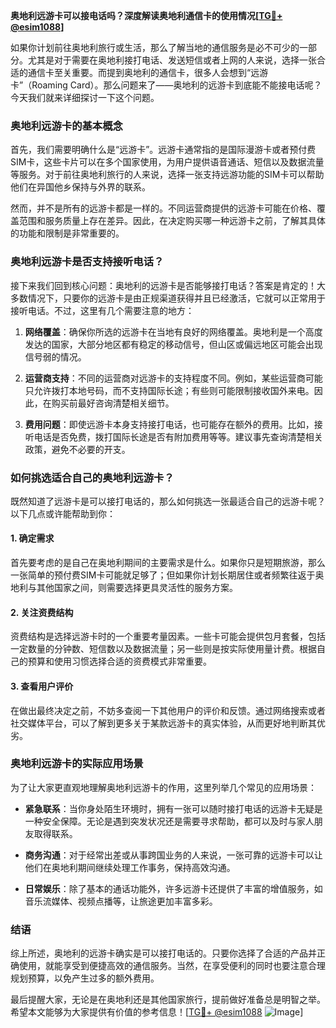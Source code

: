 **奥地利远游卡可以接电话吗？深度解读奥地利通信卡的使用情况[[TG💪+ @esim1088](https://t.me/s/esim1088)]**

如果你计划前往奥地利旅行或生活，那么了解当地的通信服务是必不可少的一部分。尤其是对于需要在奥地利接打电话、发送短信或者上网的人来说，选择一张合适的通信卡至关重要。而提到奥地利的通信卡，很多人会想到“远游卡”（Roaming Card）。那么问题来了——奥地利的远游卡到底能不能接电话呢？今天我们就来详细探讨一下这个问题。

### 奥地利远游卡的基本概念

首先，我们需要明确什么是“远游卡”。远游卡通常指的是国际漫游卡或者预付费SIM卡，这些卡片可以在多个国家使用，为用户提供语音通话、短信以及数据流量等服务。对于前往奥地利旅行的人来说，选择一张支持远游功能的SIM卡可以帮助他们在异国他乡保持与外界的联系。

然而，并不是所有的远游卡都是一样的。不同运营商提供的远游卡可能在价格、覆盖范围和服务质量上存在差异。因此，在决定购买哪一种远游卡之前，了解其具体的功能和限制是非常重要的。

### 奥地利远游卡是否支持接听电话？

接下来我们回到核心问题：奥地利的远游卡是否能够接打电话？答案是肯定的！大多数情况下，只要你的远游卡是由正规渠道获得并且已经激活，它就可以正常用于接听电话。不过，这里有几个需要注意的地方：

1. **网络覆盖**：确保你所选的远游卡在当地有良好的网络覆盖。奥地利是一个高度发达的国家，大部分地区都有稳定的移动信号，但山区或偏远地区可能会出现信号弱的情况。
   
2. **运营商支持**：不同的运营商对远游卡的支持程度不同。例如，某些运营商可能只允许拨打本地号码，而不支持国际长途；有些则可能限制接收国外来电。因此，在购买前最好咨询清楚相关细节。

3. **费用问题**：即使远游卡本身支持接打电话，也可能存在额外的费用。比如，接听电话是否免费，拨打国际长途是否有附加费用等等。建议事先查询清楚相关政策，避免不必要的开支。

### 如何挑选适合自己的奥地利远游卡？

既然知道了远游卡是可以接打电话的，那么如何挑选一张最适合自己的远游卡呢？以下几点或许能帮助到你：

#### 1. 确定需求
首先要考虑的是自己在奥地利期间的主要需求是什么。如果你只是短期旅游，那么一张简单的预付费SIM卡可能就足够了；但如果你计划长期居住或者频繁往返于奥地利与其他国家之间，则需要选择更具灵活性的服务方案。

#### 2. 关注资费结构
资费结构是选择远游卡时的一个重要考量因素。一些卡可能会提供包月套餐，包括一定数量的分钟数、短信数以及数据流量；另一些则是按实际使用量计费。根据自己的预算和使用习惯选择合适的资费模式非常重要。

#### 3. 查看用户评价
在做出最终决定之前，不妨多查阅一下其他用户的评价和反馈。通过网络搜索或者社交媒体平台，可以了解到更多关于某款远游卡的真实体验，从而更好地判断其优劣。

### 奥地利远游卡的实际应用场景

为了让大家更直观地理解奥地利远游卡的作用，这里列举几个常见的应用场景：

- **紧急联系**：当你身处陌生环境时，拥有一张可以随时接打电话的远游卡无疑是一种安全保障。无论是遇到突发状况还是需要寻求帮助，都可以及时与家人朋友取得联系。
  
- **商务沟通**：对于经常出差或从事跨国业务的人来说，一张可靠的远游卡可以让他们在奥地利期间继续处理工作事务，保持高效沟通。

- **日常娱乐**：除了基本的通话功能外，许多远游卡还提供了丰富的增值服务，如音乐流媒体、视频点播等，让旅途更加丰富多彩。

### 结语

综上所述，奥地利的远游卡确实是可以接打电话的。只要你选择了合适的产品并正确使用，就能享受到便捷高效的通信服务。当然，在享受便利的同时也要注意合理规划预算，以免产生过多的额外费用。

最后提醒大家，无论是在奥地利还是其他国家旅行，提前做好准备总是明智之举。希望本文能够为大家提供有价值的参考信息！[[TG💪+ @esim1088](https://t.me/s/esim1088) ![Image](https://i.postimg.cc/4NQfJmqS/Snipaste-2025-05-13-00-14-12.png)]